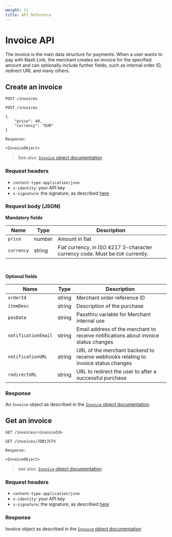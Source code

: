 ```yaml
---
weight: 11
title: API Reference
---
```


# Invoice API

The invoice is the main data structure for payments. When a user wants to pay with Nash Link, the merchant
creates an invoice for the specified amount and can optionally include further fields, such as internal order ID, redirect URL and many others.

## Create an invoice

`POST /invoices`

```
POST /invoices

{
    "price": 40,
    "currency": "EUR"
}

Response:

<InvoiceObject>
```

> See also: <a href="?javascript#invoice">`Invoice` object documentation</a>

### Request headers

* `content-type`: `application/json`
* `x-identity`: your API key
* `x-signature`: the signature, as described <a href="?javascript#signing-requests">here</a>

### Request body (JSON)

**Mandatory fields**

Name | Type | Description
-------------- | -------------- | --------------
`price` | number | Amount in fiat
`currency` | string | Fiat currency, in ISO 4217 3-character currency code. Must be `EUR` currently.

<br>

**Optional fields**

Name | Type | Description
-------------- | -------------- | --------------
`orderId` | string | Merchant order reference ID
`itemDesc` | string | Description of the purchase
`posData` | string | Passthru variable for Merchant internal use
`notificationEmail` | string | Email address of the merchant to receive notifications about invoice status changes
`notificationURL` | string | URL of the merchant backend to receive webhooks relating to invoice status changes
`redirectURL` | string | URL to redirect the user to after a successful purchase

### Response

An `Invoice` object as described in the <a href="?javascript#invoice">`Invoice` object documentation</a>.


## Get an invoice

`GET /invoices/<invoiceId>`

```
GET /invoices/JDBtJCFV

Response:

<InvoiceObject>
```

> see also: <a href="?javascript#invoice">`Invoice` object documentation</a>

### Request headers

* `content-type`: `application/json`
* `x-identity`: your API key
* `x-signature`: the signature, as described <a href="?javascript#signing-requests">here</a>

### Response

Invoice object as described in the <a href="?javascript#invoice">`Invoice` object documentation</a>
